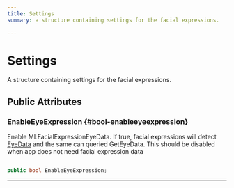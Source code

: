 ```yaml
---
title: Settings
summary: a structure containing settings for the facial expressions. 

---
```


# Settings




A structure containing settings for the facial expressions.   





## Public Attributes

### EnableEyeExpression {#bool-enableeyeexpression}

Enable MLFacialExpressionEyeData. If true, facial expressions will detect [EyeData](/unity-api/api/UnityEngine.XR.MagicLeap/MLFacialExpression/UnityEngine.XR.MagicLeap.MLFacialExpression.EyeData.md) and the same can queried GetEyeData. This should be disabled when app does not need facial expression data 

```csharp

public bool EnableEyeExpression;

```






-----------

